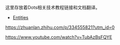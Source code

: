 这里存放着Dots相关技术教程链接和文档翻译。

* [Entities](entities/entities.md)

https://zhuanlan.zhihu.com/p/334555821?utm_id=0


https://www.youtube.com/watch?v=TubAzBsFQYE
